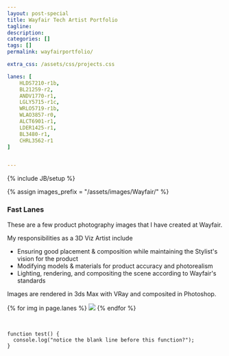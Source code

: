 ```yaml
---
layout: post-special
title: Wayfair Tech Artist Portfolio
tagline: 
description: 
categories: []
tags: []
permalink: wayfairportfolio/

extra_css: /assets/css/projects.css

lanes: [
    HLDS7210-r1b,
    BL21259-r2,
    ANDV1770-r1,
    LGLY5715-r1c,
    WRLO5719-r1b,
    WLAO3857-r0,
    ALCT6901-r1,
    LDER1425-r1,
    BL3480-r1,
    CHRL3562-r1
]


---
```

{% include JB/setup %}

{% assign images_prefix = "/assets/images/Wayfair/" %}


<h3 id="fastlanes">Fast Lanes</h3>

These are a few product photography images that I have created at Wayfair.

My responsibilities as a 3D Viz Artist include

* Ensuring good placement & composition while maintaining the Stylist's vision for the product
* Modifying models & materials for product accuracy and photorealism
* Lighting, rendering, and compositing the scene according to Wayfair's standards

Images are rendered in 3ds Max with VRay and composited in Photoshop.

<div class="project-images" id="slideshow">
{% for img in page.lanes %}
    <a href="{{images_prefix}}{{img}}.jpg"><img src= "{{images_prefix}}{{img}}.jpg" class="img-responsive"></a>
{% endfor %}
</div>

<script>
    $('#slideshow').photobox('a', {history:false, time:0, counter:false});
</script>

&nbsp;

```MAXScript
function test() {
  console.log("notice the blank line before this function?");
}
```

&nbsp;

